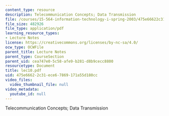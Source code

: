 ```yaml
---
content_type: resource
description: Telecommunication Concepts; Data Transmission
file: /courses/15-564-information-technology-i-spring-2003/475e66622c31ece67869171a55d180cc_lec10.pdf
file_size: 482926
file_type: application/pdf
learning_resource_types:
- Lecture Notes
license: https://creativecommons.org/licenses/by-nc-sa/4.0/
ocw_type: OCWFile
parent_title: Lecture Notes
parent_type: CourseSection
parent_uid: cea747e0-5c58-afe9-b281-d8b9cecc8800
resourcetype: Document
title: lec10.pdf
uid: 475e6662-2c31-ece6-7869-171a55d180cc
video_files:
  video_thumbnail_file: null
video_metadata:
  youtube_id: null
---
```

Telecommunication Concepts; Data Transmission